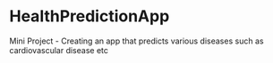 # HealthPredictionApp
Mini Project - Creating an app that predicts various diseases such as cardiovascular disease etc
